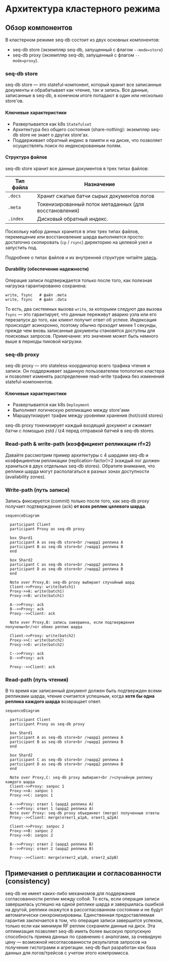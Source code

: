 # Архитектура кластерного режима

## Обзор компонентов

В кластерном режиме seq-db состоит из двух основных компонентов:
- seq-db store (экземпляр seq-db, запущенный с флагом `--mode=store`)
- seq-db proxy (экземпляр seq-db, запущенный с флагом `--mode=proxy`).

### seq-db store
seq-db store — это stateful-компонент, который хранит все записанные документы и обрабатывает как чтение, так и запись.
Все данные, записанные в seq-db, в конечном итоге попадают в один или несколько store'ов.

#### Ключевые характеристики
- Развертывается как k8s `Statefulset`
- Архитектура без общего состояния (share-nothing): экземпляр seq-db store не знает о других store'ах.
- Поддерживает обратный индекс в памяти и на диске, что позволяет осуществлять поиск по индексированным полям.

#### Структура файлов
seq-db store хранит все данные документов в трех типах файлов:

| Тип файла | Назначение                                             |
|-----------|--------------------------------------------------------|
| `.docs`   | Хранит сжатые батчи сырых документов логов             |
| `.meta`   | Токенизированный поток метаданных (для восстановления) |
| `.index`  | Дисковый обратный индекс.                              |

Поскольку набор данных хранится в этих трех типах файлов, перемещение или восстановление шарда выполняется просто: достаточно скопировать (`cp` / `rsync`) директорию на целевой узел и запустить под.

Подробнее о типах файлов и их внутренней структуре читайте [здесь](internal/fractions.md).

#### Durability (обеспечение надежности)
Операция записи подтверждается только после того, как полезная нагрузка гарантированно сохранена:

```
write, fsync   # файл .meta
write, fsync   # файл .data
```
То есть, два системных вызова `write`, за которыми следуют два вызова `fsync` — это гарантирует, что данные переживут аварию узла или его перезапуск до того, как клиент получит ответ об успехе.
Индексация происходит асинхронно, поэтому обычно проходит менее 1 секунды, прежде чем вновь записанные документы становятся доступны для поисковых запросов.
Примечание: это значение может быть немного выше в периоды пиковой нагрузки.

### seq-db proxy
seq-db proxy — это stateless-координатор всего трафика чтения и записи.
Он поддерживает заданную пользователем топологию кластера и позволяет изменять распределение read-write трафика без изменений stateful-компонентов.

#### Ключевые характеристики
- Развертывается как k8s `Deployment`
- Выполняет логическую репликацию между store'ами
- Маршрутизирует трафик между уровнями хранения (hot/cold stores)

seq-db proxy токенизирует каждый входящий документ и сжимает батчи с помощью zstd / lz4 перед отправкой батчей в seq-db stores.

### Read-path & write-path (коэффициент репликации rf=2)
Давайте рассмотрим пример архитектуры с 4 шардами seq-db и коэффициентом репликации (replication-factor)=2 (каждый лог должен храниться в двух отдельных seq-db stores).
Обратите внимание, что реплики шарда могут располагаться в разных зонах доступности (availability zones).

### Write-path (путь записи)
Запись фиксируется (commit) только после того, как seq-db proxy получает подтверждение (ack) **от всех реплик целевого шарда**.

```mermaid
sequenceDiagram

  participant Client
  participant Proxy as seq-db proxy

  box Shard1
  participant A as seq-db store<br />шард1 реплика A
  participant B as seq-db store<br />шард1 реплика B
  end 
  
  box Shard2
  participant C as seq-db store<br />шард2 реплика A
  participant D as seq-db store<br />шард2 реплика B
  end 

  Note over Proxy,B: seq-db proxy выбирает случайный шард
  Client->>Proxy: write(batch1)
  Proxy->>A: write(batch1)
  Proxy->>B: write(batch1)

  A-->>Proxy: ack
  B-->>Proxy: ack
  Proxy-->>Client: ack
  
  Note over Proxy,B: запись завершена, если подтверждения получены<br/>от обеих реплик шарда

  Client->>Proxy: write(batch2)
  Proxy->>C: write(batch2)
  Proxy->>D: write(batch2)

  C-->>Proxy: ack
  D-->>Proxy: ack

  Proxy-->>Client: ack
```

### Read-path (путь чтения)
В то время как записанный документ должен быть подтвержден всеми репликами шарда, чтение считается успешным, когда **хотя бы одна реплика каждого шарда** возвращает ответ.

```mermaid
sequenceDiagram

  participant Client
  participant Proxy as seq-db proxy

  box Shard1
  participant A as seq-db store<br />шард1 реплика A
  participant B as seq-db store<br />шард1 реплика B
  end 
  
  box Shard2
  participant C as seq-db store<br />шард2 реплика A
  participant D as seq-db store<br />шард2 реплика B
  end 

  Note over Proxy,C: seq-db proxy выбирает<br />случайную реплику каждого шарда
  Client->>Proxy: запрос 1
  Proxy->>A: запрос 1
  Proxy->>C: запрос 1

  A-->>Proxy: ответ 1 (шард1 реплика A)
  C-->>Proxy: ответ 1 (шард2 реплика A)
  Note over Proxy: seq-db proxy объединяет (merge) полученные ответы
  Proxy-->>Client: merge(ответ1_ш1рA, ответ1_ш2рA)
    
  Client->>Proxy: запрос 2
  Proxy->>B: запрос 2
  Proxy->>D: запрос 2

  B-->>Proxy: ответ 2 (шард1 реплика B)
  D-->>Proxy: ответ 2 (шард2 реплика B)

  Proxy-->>Client: merge(ответ2_ш1рB, ответ2_ш2рB)
```

## Примечания о репликации и согласованности (consistency)
seq-db не имеет каких-либо механизмов для поддержания согласованности реплик между собой.
То есть, если операция записи завершилась успешно на одной реплике шарда и завершилась ошибкой на другой, реплики окажутся 
в рассогласованном состоянии и не будут автоматически синхронизированы. Единственная предоставляемая гарантия 
заключается в том, что операция записи завершится успехом, только если как минимум RF реплик сохранили данные на диск.
Эта оптимизация позволяет seq-db иметь более высокую пропускную способность приема данных по сравнению с аналогами,
за очевидную цену — возможной несогласованности результатов запросов на получение гистограмм и агрегации.
seq-db был разработан как база данных для логов/трейсов с учетом этого компромисса.